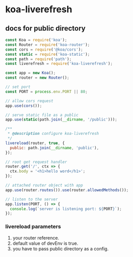 # koa-liverefresh

## docs for public directory

```javascript
const Koa = require('koa');
const Router = require('koa-router');
const cors = require('@koa/cors');
const static = require('koa-static');
const path = require('path');
const liverefresh = require('koa-liverefresh');

const app = new Koa();
const router = new Router();

// set port
const PORT = process.env.PORT || 80;

// allow cors request
app.use(cors());

// serve static file as a public
app.use(static(path.join(__dirname, '/public')));

/**
 * @description configure koa-liverefresh
 */
livereload(router, true, {
  public: path.join(__dirname, 'public'),
});

// root get request handler
router.get('/', ctx => {
  ctx.body = '<h1>hello word</h1>';
});

// attached router object with app
app.use(router.routes()).use(router.allowedMethods());

// listen to the server
app.listen(PORT, () => {
  console.log(`server is listening port: ${PORT}`);
});

```

### livereload parameters

1. your router reference.
2. default value of devEnv is true.
3. you have to pass public directory as a config.

